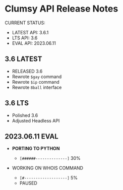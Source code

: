 # Clumsy API Release Notes
CURRENT STATUS:
- LATEST API: 3.6.1
- LTS API: 3.6
- EVAL API: 2023.06.11


## 3.6 LATEST
- RELEASED 3.6
- Rewrote `$gay` command
- Rewrote `$ip` command
- Rewrote `8ball` interface

## 3.6 LTS
- Polished 3.6
- Adjusted Headless API

## 2023.06.11 EVAL
- **PORTING TO PYTHON**
  - `[######--------------]` 30%
  
- WORKING ON WHOIS COMMAND
  - `[#-------------------]` 5%
  - PAUSED
